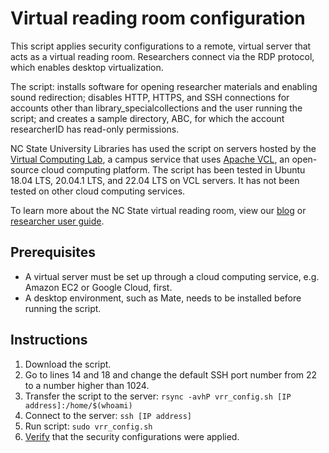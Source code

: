 # Virtual reading room configuration

This script applies security configurations to a remote, virtual server that acts as a virtual reading room. Researchers connect via the RDP protocol, which enables desktop virtualization.

The script: installs software for opening researcher materials and enabling sound redirection; disables HTTP, HTTPS, and SSH connections for accounts other than library_specialcollections and the user running the script; and creates a sample directory, ABC, for which the account researcherID has read-only permissions.

NC State University Libraries has used the script on servers hosted by the [Virtual Computing Lab](https://vcl.ncsu.edu/), a campus service that uses [Apache VCL](https://vcl.apache.org/), an open-source cloud computing platform. The script has been tested in Ubuntu 18.04 LTS, 20.04.1 LTS, and 22.04 LTS on VCL servers. It has not been tested on other cloud computing services.

To learn more about the NC State virtual reading room, view our [blog](https://www.lib.ncsu.edu/news/special-collections/introducing-virtual-reading-room) or [researcher user guide](https://ncsu-libraries.github.io/vrr/user-guide/).

## Prerequisites
- A virtual server must be set up through a cloud computing service, e.g. Amazon EC2 or Google Cloud, first.
- A desktop environment, such as Mate, needs to be installed before running the script.

## Instructions
1. Download the script.
1. Go to lines 14 and 18 and change the default SSH port number from 22 to a number higher than 1024.
1. Transfer the script to the server: `rsync -avhP vrr_config.sh [IP address]:/home/$(whoami)`
1. Connect to the server: `ssh [IP address]`
1. Run script: `sudo vrr_config.sh`
1. [Verify](/testing.md) that the security configurations were applied.